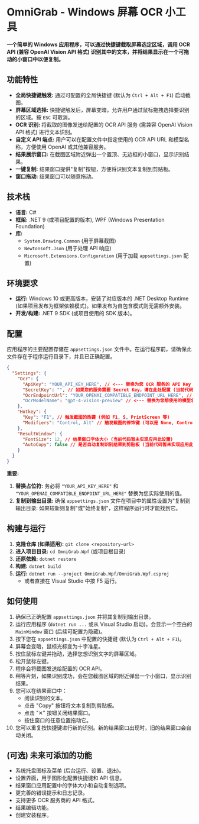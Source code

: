 # OmniGrab - Windows 屏幕 OCR 小工具

**一个简单的 Windows 应用程序，可以通过快捷键截取屏幕选定区域，调用 OCR API (兼容 OpenAI Vision API 格式) 识别其中的文本，并将结果显示在一个可拖动的小窗口中以便复制。**

## 功能特性

*   **全局快捷键触发:** 通过可配置的全局快捷键 (默认为 `Ctrl + Alt + F1`) 启动截图。
*   **屏幕区域选择:** 快捷键触发后，屏幕变暗，允许用户通过鼠标拖拽选择要识别的区域。按 `ESC` 可取消。
*   **OCR 识别:** 将截取的图像发送给配置的 OCR API 服务 (需兼容 OpenAI Vision API 格式) 进行文本识别。
*   **自定义 API 端点:** 用户可以在配置文件中指定使用的 OCR API URL 和模型名称，方便使用 OpenAI 或其他兼容服务。
*   **结果展示窗口:** 在截图区域附近弹出一个置顶、无边框的小窗口，显示识别结果。
*   **一键复制:** 结果窗口提供"复制"按钮，方便将识别文本复制到剪贴板。
*   **窗口拖动:** 结果窗口可以随意拖动。

## 技术栈

*   **语言:** C#
*   **框架:** .NET 9 (或项目配置的版本), WPF (Windows Presentation Foundation)
*   **库:**
    *   `System.Drawing.Common` (用于屏幕截图)
    *   `Newtonsoft.Json` (用于处理 API 响应)
    *   `Microsoft.Extensions.Configuration` (用于加载 `appsettings.json` 配置)

## 环境要求

*   **运行:** Windows 10 或更高版本，安装了对应版本的 .NET Desktop Runtime (如果项目发布为框架依赖模式)。如果发布为自包含模式则无需额外安装。
*   **开发/构建:** .NET 9 SDK (或项目使用的 SDK 版本)。

## 配置

应用程序的主要配置存储在 `appsettings.json` 文件中。在运行程序前，请确保此文件存在于程序运行目录下，并且已正确配置。

```json
{
  "Settings": {
    "Ocr": {
      "ApiKey": "YOUR_API_KEY_HERE", // <--- 替换为您 OCR 服务的 API Key
      "SecretKey": "", // 如果您的服务需要 Secret Key，请在此处配置 (当前代码未使用)
      "OcrEndpointUrl": "YOUR_OPENAI_COMPATIBLE_ENDPOINT_URL_HERE", // <--- 替换为您 OCR 服务的完整 URL (例如: https://api.openai.com/v1/chat/completions)
      "OcrModelName": "gpt-4-vision-preview" // <--- 替换为您想使用的模型名称 (可选, 默认会用 gpt-4-vision-preview)
    },
    "Hotkey": {
      "Key": "F1", // 触发截图的热键 (例如 F1, S, PrintScreen 等)
      "Modifiers": "Control, Alt" // 触发截图的修饰键 (可以是 None, Control, Alt, Shift, Win 的组合，用逗号或空格分隔)
    },
    "ResultWindow": {
      "FontSize": 12, // 结果窗口字体大小 (当前代码暂未实现应用此设置)
      "AutoCopy": false // 是否自动复制识别结果到剪贴板 (当前代码暂未实现应用此设置)
    }
  }
}
```

**重要:**

1.  **替换占位符:** 务必将 `"YOUR_API_KEY_HERE"` 和 `"YOUR_OPENAI_COMPATIBLE_ENDPOINT_URL_HERE"` 替换为您实际使用的值。
2.  **复制到输出目录:** 确保 `appsettings.json` 文件在项目中的属性设置为"复制到输出目录: 如果较新则复制"或"始终复制"，这样程序运行时才能找到它。

## 构建与运行

1.  **克隆仓库 (如果适用):** `git clone <repository-url>`
2.  **进入项目目录:** `cd OmniGrab.Wpf` (或项目根目录)
3.  **还原依赖:** `dotnet restore`
4.  **构建:** `dotnet build`
5.  **运行:** `dotnet run --project OmniGrab.Wpf/OmniGrab.Wpf.csproj`
    *   或者直接在 Visual Studio 中按 F5 运行。

## 如何使用

1.  确保已正确配置 `appsettings.json` 并将其复制到输出目录。
2.  运行应用程序 (`dotnet run ...` 或从 Visual Studio 启动)。会显示一个空白的 `MainWindow` 窗口 (后续可配置为隐藏)。
3.  按下您在 `appsettings.json` 中配置的快捷键 (默认为 `Ctrl + Alt + F1`)。
4.  屏幕会变暗，鼠标光标变为十字准星。
5.  按住鼠标左键并拖动，选择您想识别文字的屏幕区域。
6.  松开鼠标左键。
7.  程序会将截图发送给配置的 OCR API。
8.  稍等片刻，如果识别成功，会在您截图区域的附近弹出一个小窗口，显示识别结果。
9.  您可以在结果窗口中：
    *   阅读识别的文本。
    *   点击 "Copy" 按钮将文本复制到剪贴板。
    *   点击 "✕" 按钮关闭结果窗口。
    *   按住窗口的任意位置拖动它。
10. 您可以重复按快捷键进行新的识别。新的结果窗口出现时，旧的结果窗口会自动关闭。

## (可选) 未来可添加的功能

*   系统托盘图标及菜单 (后台运行、设置、退出)。
*   设置界面，用于图形化配置快捷键和 API 信息。
*   结果窗口应用配置中的字体大小和自动复制选项。
*   更完善的错误提示和日志记录。
*   支持更多 OCR 服务商的 API 格式。
*   结果编辑功能。
*   创建安装程序。
